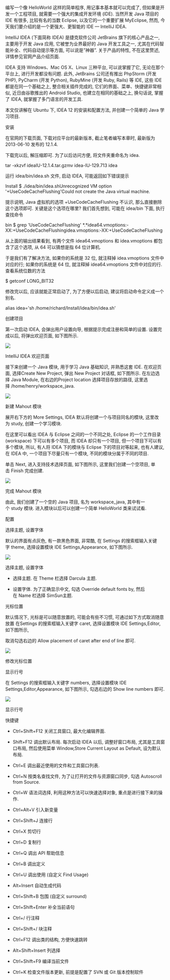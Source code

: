 编写一个像 HelloWorld 这样的简单程序, 用记事本基本就可以完成了, 但如果是开发一个工程项目, 就需要一个强大的集成开发环境 (IDE). 当然开发 Java 项目的 IDE 有很多, 比较有名的当数 Eclipse, 以及它的一个重要扩展 MyEclipse, 然而, 今天我们要介绍的是一个更强大、更智能的 IDE — IntelliJ IDEA.

IntelliJ IDEA (下面简称 IDEA) 是捷克软件公司 JetBrains 旗下的核心产品之一, 主要用于开发 Java 应用, 它被誉为业界最好的 Java 开发工具之一, 尤其在代码智能补全、代码自动提示等方面, 可以说是”神器”. 关于产品的特性, 不在这里赘述, 详情参见官网产品介绍页面.

IDEA 支持 Windows、Mac OS X、Linux 三种平台, 可以说掌握了它, 无论在那个平台上, 进行开发都没有问题. 此外, JetBrains 公司还有推出 PhpStorm (开发 PHP), PyCharm (开发 Python), RubyMine (开发 Ruby, Rails) 等 IDE, 这些 IDE 都是在同一个基础之上, 整合相关插件完成的, 它们的界面、菜单、快捷键非常相似, 近日由谷歌推出的 Android Studio, 也建立在相同的基础之上, 换句话说, 掌握了 IDEA, 就掌握了多门语言的开发工具.

本文仅讲解在 Ubuntu 下, IDEA 12 的安装和配置方法, 并创建一个简单的 Java 学习项目.

安装

在官网的下载页面, 下载对应平台的最新版本, 截止笔者编写本章时, 最新版为 2013-06-10 发布的 12.1.4.

下载完以后, 解压缩即可. 为了以后访问方便, 将文件夹重命名为 idea.

tar -xkzvf ideaIU-12.1.4.tar.gzmv idea-IU-129.713 idea

运行 idea/bin/idea.sh 文件, 启动 IDEA, 可能返回如下错误提示

Install $ ./idea/bin/idea.shUnrecognized VM option '+UseCodeCacheFlushing'Could not create the Java virtual machine.

提示说明, Java 虚拟机的选项 +UseCodeCacheFlushing 不认识, 那么直接删除这个选项即可. 关键是这个选项在哪里? 我们首先想到, 可能在 idea/bin 下面, 执行查找命令

bin $ grep 'UseCodeCacheFlushing' *.*idea64.vmoptions:-XX:+UseCodeCacheFlushingidea.vmoptions:-XX:+UseCodeCacheFlushing

从上面的输出结果看到, 有两个文件 idea64.vmoptions 和 idea.vmoptions 都包含了这个选项, 从 64 可以猜想是指 64 位计算机.

于是我们有了解决方法, 如果你的系统是 32 位, 就注释掉 idea.vmoptions 文件中对应的行; 如果你的系统是 64 位, 就注释掉 idea64.vmoptions 文件中对应的行. 查看系统位数的方法

$ getconf LONG_BIT32

修改完以后, 应该就能正常启动了, 为了方便以后启动, 建议将启动命令定义成一个别名.

alias idea='sh /home/richard/Install/idea/bin/idea.sh'

创建项目

第一次启动 IDEA, 会弹出用户设置向导, 根据提示完成注册和简单的设置. 设置完成以后, 将弹出欢迎页面, 如下图所示.

![](D:/download/youdaonote-pull-master/data/Technology/开发工具/images/A0E9C47968CC46A4A67E9C6290AC4DC720150323101458270.png)

IntelliJ IDEA 欢迎页面

接下来创建一个 Java 模块, 用于学习 Java 基础知识, 并熟悉这套 IDE. 在欢迎页面, 选择Create New Project, 弹出 New Project 对话框, 如下图所示. 在左边选择 Java Module, 在右边的Project location 选择项目存放的路径, 这里选择 /home/henry/workspace_java.

![](D:/download/youdaonote-pull-master/data/Technology/开发工具/images/1B4A75E90BA0406D81B031A7A1B7A24E20150323101458823.png)

新建 Mahout 模块

展开右下方的 More Settings, IDEA 默认将创建一个与项目同名的模块, 这里改为 study, 创建一个学习模块.

在这里可以看出 IDEA 与 Eclipse 之间的一个不同之处, Eclipse 的一个工作目录 (workspace) 下可以有多个项目, 而 IDEA 却只有一个项目, 但一个项目下可以有多个模块, 所以, 有人将 IDEA 下的模块与 Eclipse 下的项目对等起来, 也有人建议, 在 IDEA 中, 一个项目下尽量只有一个模块, 不同的模块分属于不同的项目.

单击 Next, 进入支持技术选择页面, 如下图所示, 这里我们创建一个空项目, 单击 Finish 完成创建.

![](D:/download/youdaonote-pull-master/data/Technology/开发工具/images/E7443885388A462FB610D1AE730A178A323101459750.png)

完成 Mahout 模块

由此, 我们创建了一个空的 Java 项目, 名为 workspace_java, 其中有一个 study 模块. 进入模块以后可以创建一个简单 HelloWorld 类来试试看.

配置

选择主题, 设置字体

默认的界面有点灰色, 有一款黑色界面, 非常酷, 在 Settings 的搜索框输入关键字 theme, 选择设置模块 IDE Settings,Appearance, 如下图所示.

![](D:/download/youdaonote-pull-master/data/Technology/开发工具/images/ED88B63B5F9A4F9FB76051B3DEF1CA5520150323101459587.png)

选择主题, 设置字体

- 选择主题. 在 Theme 栏选择 Darcula 主题.

- 设置字体. 为了正确显示中文, 勾选 Override default fonts by, 然后在 Name 栏选择 SimSun主题.

光标位置

默认情况下, 光标是可以随意放置的, 可能会有些不习惯, 可通过如下方式取消随意放置 在Settings 的搜索框输入关键字 caret, 选择设置模块 IDE Settings,Editor, 如下图所示,

取消勾选右边的 Allow placement of caret after end of line 即可.

![](D:/download/youdaonote-pull-master/data/Technology/开发工具/images/C4CA321FDFA64CBA9B04F4715C7CF44620150323101500184.png)

修改光标位置

显示行号

在 Settings 的搜索框输入关键字 numbers, 选择设置模块 IDE Settings,Editor,Appearance, 如下图所示, 勾选右边的 Show line numbers 即可.

![](D:/download/youdaonote-pull-master/data/Technology/开发工具/images/23377EA4CD39412E8CC6377FAABB08A620150323101500741.png)

显示行号

快捷键

- Ctrl+Shift+F12 关闭工具窗口, 最大化编辑界面.

- Shift+F12 调出默认布局. 每次启动 IDEA 以后, 调整好窗口布局, 尤其是工具窗口布局, 然后使用菜单 Window,Store Current Layout as Default, 设为默认布局.

- Ctrl+E 调出最近使用的文件和工具窗口列表.

- Ctrl+N 按类名查找文件, 为了让打开的文件与资源窗口同步, 勾选 Autoscroll from Source.

- Ctrl+W 语法词选择, 利用这种方法可以快速选择对象, 重点是进行接下来的操作.

- Ctrl+Alt+V 引入新变量

- Ctrl+Shift+J 连接行

- Ctrl+X 剪切行

- Ctrl+D 复制行

- Ctrl+Q 调出 API 帮助信息

- Ctrl+B 调出定义

- Ctrl+U 调出使用 (自定义 Find Usage)

- Alt+Insert 自动生成代码

- Ctrl+Shift+B 包围 (自定义 surround)

- Ctrl+Shift+Enter 补全当前语句

- Ctrl+/ 行注释

- Ctrl+Shift+/ 块注释

- Ctrl+F12 调出类的结构, 方便快速跳转

- Alt+Shift+Insert 列选择

- Ctrl+Shift+F9 编译当前文件

- Ctrl+K 检查文件版本更新, 前提是配置了 SVN 或 Git 版本控制软件